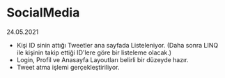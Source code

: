 # SocialMedia

24.05.2021 
  * Kişi ID sinin attığı Tweetler ana sayfada Listeleniyor. (Daha sonra LINQ ile kişinin takip ettiği ID'lere göre bir listeleme olacak.)
  * Login, Profil ve Anasayfa Layoutları belirli bir düzeyde hazır. 
  * Tweet atma işlemi gerçekleştiriliyor.
